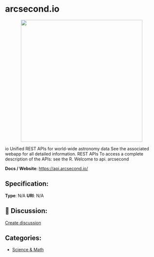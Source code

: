 # arcsecond.io
<p align="center">
    <img width="400" src="https://raw.githubusercontent.com/apis-list/apis-list/main/apis/arcsecond-io/logo_256x256.png" />
</p>

io Unified REST APIs for world-wide astronomy data See the associated webapp for all detailed information. REST APIs To access a complete description of the APIs: see the R. Welcome to api. arcsecond

**Docs / Website**: https://api.arcsecond.io/

## Specification:
**Type**:  N/A 
**URI**:  N/A 

## 💬 Discussion:
[Create discussion](https://github.com/apis-list/apis-list/discussions/new)

## Categories:
- [Science & Math](https://github.com/apis-list/apis-list#science-and-math)



